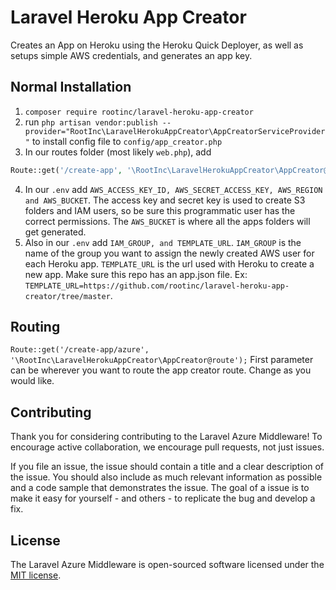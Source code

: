 # Laravel Heroku App Creator

Creates an App on Heroku using the Heroku Quick Deployer, as well as setups simple AWS credentials, and generates an app key.

## Normal Installation

1. `composer require rootinc/laravel-heroku-app-creator`
2. run `php artisan vendor:publish --provider="RootInc\LaravelHerokuAppCreator\AppCreatorServiceProvider"` to install config file to `config/app_creator.php`
3. In our routes folder (most likely `web.php`), add
```php
Route::get('/create-app', '\RootInc\LaravelHerokuAppCreator\AppCreator@route');
```

4. In our `.env` add `AWS_ACCESS_KEY_ID, AWS_SECRET_ACCESS_KEY, AWS_REGION and AWS_BUCKET`.  The access key and secret key is used to create S3 folders and IAM users, so be sure this programmatic user has the correct permissions.  The `AWS_BUCKET` is where all the apps folders will get generated.
5. Also in our `.env` add `IAM_GROUP, and TEMPLATE_URL`.  `IAM_GROUP` is the name of the group you want to assign the newly created AWS user for each Heroku app.  `TEMPLATE_URL` is the url used with Heroku to create a new app.  Make sure this repo has an app.json file.  Ex: `TEMPLATE_URL=https://github.com/rootinc/laravel-heroku-app-creator/tree/master`.

## Routing

`Route::get('/create-app/azure', '\RootInc\LaravelHerokuAppCreator\AppCreator@route');` First parameter can be wherever you want to route the app creator route.  Change as you would like.

## Contributing

Thank you for considering contributing to the Laravel Azure Middleware! To encourage active collaboration, we encourage pull requests, not just issues.

If you file an issue, the issue should contain a title and a clear description of the issue. You should also include as much relevant information as possible and a code sample that demonstrates the issue. The goal of a issue is to make it easy for yourself - and others - to replicate the bug and develop a fix.

## License

The Laravel Azure Middleware is open-sourced software licensed under the [MIT license](http://opensource.org/licenses/MIT).